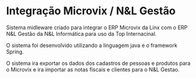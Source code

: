 # Integração Microvix / N&L Gestão

Sistema midleware criado para integrar o ERP Microvix da Linx com o ERP N&L Gestão da N&L Informática para uso da Top Internacinal.

O sistema foi desenvolvido utilizando a linguagem java e o framework Spring.

O sistema ira exportar os dados dos cadastros de pessoas e produtos para o Microvix e ira importar as notas fiscais e clientes para o N&L Gestao.
